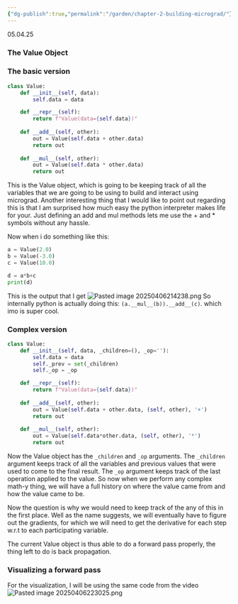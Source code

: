 ```yaml
---
{"dg-publish":true,"permalink":"/garden/chapter-2-building-micrograd/"}
---
```


05.04.25

### The Value Object
### The basic version
```python
class Value:
    def __init__(self, data):
        self.data = data

    def __repr__(self):
        return f"Value(data={self.data})"
    
    def __add__(self, other):
        out = Value(self.data + other.data)
        return out
    
    def __mul__(self, other):
        out = Value(self.data * other.data)
        return out
```
This is the Value object, which is going to be  keeping track of all the variables that we are going to be using to build and interact using micrograd.
Another interesting thing that I would like to point out regarding this is that I am surprised how much easy the python interpreter makes life for your. Just defining an add and mul methods lets me use the + and * symbols without any hassle.

Now when i do something like this:
```python
a = Value(2.0)
b = Value(-3.0)
c = Value(10.0)

d = a*b+c
print(d)
```
This is the output that I get
![Pasted image 20250406214238.png](/img/user/images/Pasted%20image%2020250406214238.png)
So internally python is actually doing this: `(a.__mul__(b)).__add__(c)`.  which imo is super cool.

### Complex version
```python
class Value:
    def __init__(self, data, _children=(), _op=''):
        self.data = data
        self._prev = set(_children)
        self._op = _op

    def __repr__(self):
        return f"Value(data={self.data})"
    
    def __add__(self, other):
        out = Value(self.data + other.data, (self, other), '+')
        return out
    
    def __mul__(self, other):
        out = Value(self.data*other.data, (self, other), '*')
        return out
```

Now the Value object has the `_children` and `_op` arguments. The `_children` argument keeps track of all the variables and previous values that were used to come to the final result. The `_op` argument keeps track of the last operation applied to the value. So now when we perform any complex math-y thing, we will have a full history on where the value came from and how the value came to be.

Now the question is why we would need to keep track of the any of this in the first place. Well as the name suggests, we will eventually have to figure out the gradients, for which we will need to get the derivative for each step w.r.t to each participating variable.

The current Value object is thus able to do a forward pass properly, the thing left to do is back propagation.

### Visualizing a forward pass
For the visualization, I will be using the same code from the video
![Pasted image 20250406223025.png](/img/user/images/Pasted%20image%2020250406223025.png)


